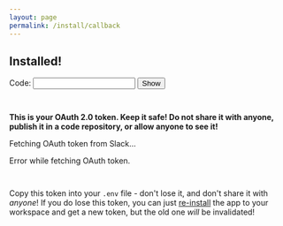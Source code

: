 ```yaml
---
layout: page
permalink: /install/callback
---
```


<style type="text/css">
    .spacer {
        margin: 3em;
    }
</style>

<script type="text/javascript" src="//code.jquery.com/jquery-3.3.1.min.js"></script>

<script type="text/javascript">

    function getParam(name, url) {
        url  = url ? url : window.location.href;

        var result = null;
        var tmp   = [];

        location.search.substr(1).split('&').forEach(function (item) { 
            tmp = item.split('=');
            result = (tmp[0] === name) ? decodeURIComponent(tmp[1]) : result;
        });

        return result;
    };

    function toggleVisibility() {
        var thisVal = $("#token").attr("type");
        $("#token").attr("type", (thisVal === "password") ? "text" : "password");
    };

    function onError(message) {
        $("#loading").hide();
        $("#error p").html(message);
        $("#error").show();
        console.error(message);
    };

    function onSuccess(token) {
        $("#loading").hide();
        $("#token").val(token);
        $("#token-form").show();
        console.log("received token: " + token);
    };

    function onAjaxDone(data) {
        console.log(data);

        if (!data['ok']) {
            return onError("Error while fetching OAuth token: " + data['error']);
        }

        if (!data['access_token']) {
            return onError("Error while fetching OAuth token: no token received from server.");
        }

        var token = data['access_token'];
        return onSuccess(token);
    };

    function translateError(error) {
        while (error.indexOf('_') > -1) {
            error = error.replace('_', ' ');
        }
        return error;
    };

    function onAjaxError(err) { 
        console.error(err);
        var msg = 
        onError("<strong>Error while fetching OAuth token:</strong> " + translateError(err['responseJSON']['error']));
    };

    $(function () {
        $("#token-form").hide();
        $("#error").hide();
        $("#loading").show();

        var code = getParam("code");
        if (!code) {
            return alert("Unable to fetch OAuth token: no code given");
        }

        var data = { code: code };
        $.post("//api.chaoticweg.cc/slack-deletefiles/token", data, onAjaxDone).fail(onAjaxError);
    });
</script>

## Installed!

<div id="token-form">
<form>
    Code: <input id="token" type="password" /> <input type="button" onclick="toggleVisibility()" value="Show" />
</form>
<div class="spacer"></div>
<p>
    <strong>This is your OAuth 2.0 token. Keep it safe! Do not share it with anyone, publish it in a code repository, or allow anyone to see it!</strong> 
</p>
</div>

<div id="loading"><p>Fetching OAuth token from Slack...</p></div>
<div id="error"><p>Error while fetching OAuth token.</p></div>

<div class="spacer"></div>

Copy this token into your `.env` file - don't lose it, and don't share it with _anyone_! If you do lose this token, you can just [re-install][install] the app to your workspace and get a new token, but the old one _will_ be invalidated!

[install]: /slack-deletefiles/install
